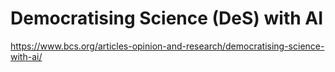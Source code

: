 # Democratising Science (DeS) with AI
https://www.bcs.org/articles-opinion-and-research/democratising-science-with-ai/
